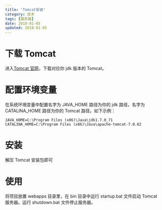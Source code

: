 ```yaml
---
title: 'Tomcat安装'
category: 技术
tags: [服务器]
date: 2018-01-05
updated: 2018-01-05
---
```


# 下载 Tomcat

进入[Tomcat 官网](https://tomcat.apache.org)，下载对应你 jdk 版本的 Tomcat。

# 配置环境变量

在系统环境变量中配置名字为 JAVA_HOME 路径为你的 jdk 路径，名字为 CATALINA_HOME 路径为你的 Tomcat 路径。如下示例：

```
JAVA_HOME=C:\Program Files (x86)\Java\jdk1.7.0_71
CATALINA_HOME=C:\Program Files (x86)\Java\apache-tomcat-7.0.82
```

# 安装

解压 Tomcat 安装包即可

# 使用

将项目放置 webapps 目录里，在 bin 目录中运行 startup.bat 文件启动 Tomcat 服务器。运行 shutdown.bat 文件停止服务器。

